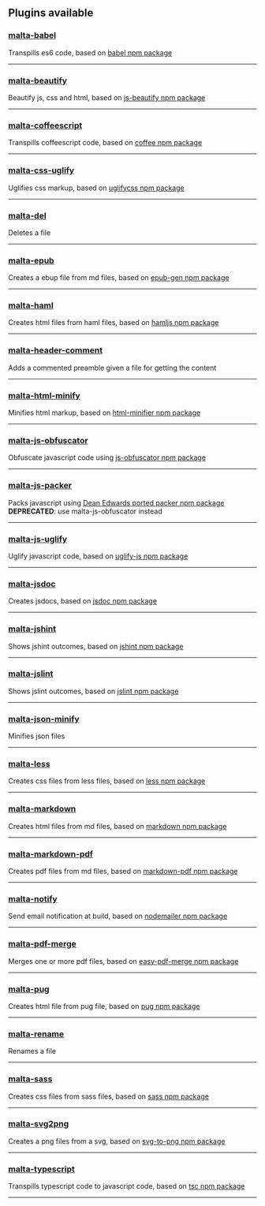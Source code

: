 Plugins available
-----------------

### [malta-babel][1]
Transpills es6 code, based on [babel npm package][1b]  

---
### [malta-beautify][2]  
Beautify js, css and html, based on [js-beautify npm package][2b]  

---
### [malta-coffeescript][3]  
Transpills coffeescript code, based on [coffee npm package][3b]  

---
### [malta-css-uglify][4]  
Uglifies css markup,  based on [uglifycss npm package][4b]  

---
### [malta-del][5]  
Deletes a file 

---
### [malta-epub][5bis]  
Creates a ebup file from md files, based on [epub-gen npm package][5bisb]  

---
### [malta-haml][6pre]  
Creates html files from haml files, based on [hamljs npm package][6preb]

---
### [malta-header-comment][6]  
Adds a commented preamble given a file for getting the content

---
### [malta-html-minify][7]  
Minifies html markup, based on [html-minifier npm package][7b]  

---
### [malta-js-obfuscator][8pre]  
Obfuscate javascript code using [js-obfuscator npm package][8preb]  

---
### [malta-js-packer][8]  
Packs javascript using [Dean Edwards ported packer npm package][8b]  
**DEPRECATED**: use malta-js-obfuscator instead 

---
### [malta-js-uglify][9]  
Uglify javascript code, based on [uglify-js npm package][9b]  

---
### [malta-jsdoc][10]  
Creates jsdocs, based on [jsdoc npm package][10b]  

---
### [malta-jshint][11]  
Shows jshint outcomes, based on [jshint npm package][11b]  

---
### [malta-jslint][12]  
Shows jslint outcomes, based on [jslint npm package][12b]  

---
### [malta-json-minify][12bis]  
Minifies json files  


---
### [malta-less][13]  
Creates css files from less files, based on [less npm package][13b]  

---
### [malta-markdown][14]  
Creates html files from md files, based on [markdown npm package][14b]  

---
### [malta-markdown-pdf][15]  
Creates pdf files from md files, based on [markdown-pdf npm package][15b]  

---
### [malta-notify][16]  
Send email notification at build, based on [nodemailer npm package][16b]  

---
### [malta-pdf-merge][17]  
Merges one or more pdf files, based on [easy-pdf-merge npm package][17b]  

---
### [malta-pug][18]  
Creates html file from pug file, based on [pug npm package][18b]  

---
### [malta-rename][19]  
Renames a file  

---
### [malta-sass][20]  
Creates css files from sass files, based on [sass npm package][20b]  

---
### [malta-svg2png][21]  
Creates a png files from a svg, based on [svg-to-png npm package][21b]  

---
### [malta-typescript][22]  
Transpills typescript code to javascript code, based on [tsc npm package][22b] 

-------

[0]: https://www.npmjs.org

[1]: https://www.npmjs.com/package/malta-babel
[2]: https://www.npmjs.com/package/malta-beautify
[3]: https://www.npmjs.com/package/malta-coffeescript
[4]: https://www.npmjs.com/package/malta-css-uglify
[5]: https://www.npmjs.com/package/malta-del
[5bis]: https://www.npmjs.com/package/malta-epub
[6pre]: https://www.npmjs.com/package/malta-haml

[6]: https://www.npmjs.com/package/malta-header-comment
[7]: https://www.npmjs.com/package/malta-html-minify
[8]: https://www.npmjs.com/package/malta-js-packer
[8pre]: https://www.npmjs.com/package/malta-js-obfuscator
[9]: https://www.npmjs.com/package/malta-js-uglify
[10]: https://www.npmjs.com/package/malta-jsdoc
[11]: https://www.npmjs.com/package/malta-jshint
[12]: https://www.npmjs.com/package/malta-jslint
[12bis]: https://www.npmjs.com/package/malta-json-minify
[13]: https://www.npmjs.com/package/malta-less
[14]: https://www.npmjs.com/package/malta-markdown
[15]: https://www.npmjs.com/package/malta-markdown-pdf
[16]: https://www.npmjs.com/package/malta-notify
[17]: https://www.npmjs.com/package/malta-pdf-merge
[18]: https://www.npmjs.com/package/malta-pug
[19]: https://www.npmjs.com/package/malta-rename
[20]: https://www.npmjs.com/package/malta-sass
[21]: https://www.npmjs.com/package/malta-svg2png
[22]: https://www.npmjs.com/package/malta-typescript

[1b]: https://www.npmjs.com/package/babel
[2b]: https://www.npmjs.com/package/js-beautify
[3b]: https://www.npmjs.com/package/coffee
[4b]: https://www.npmjs.com/package/uglifycss
[5bisb]: https://www.npmjs.com/package/epub-gen
[6preb]: https://www.npmjs.com/package/hamljs
[7b]: https://www.npmjs.com/package/html-minifier
[8preb]: https://www.npmjs.com/package/javascript-obfuscator
[8b]: https://www.npmjs.com/package/packer
[9b]: https://www.npmjs.com/package/uglify-js
[10b]: https://www.npmjs.com/package/jsdoc
[11b]: https://www.npmjs.com/package/jshint
[12b]: https://www.npmjs.com/package/jslint
[13b]: https://www.npmjs.com/package/less
[14b]: https://www.npmjs.com/package/markdown
[15b]: https://www.npmjs.com/package/markdown-pdf
[16b]: https://www.npmjs.com/package/nodemailer
[17b]: https://www.npmjs.com/package/easy-pdf-merge
[18b]: https://www.npmjs.com/package/pug
[20b]: https://www.npmjs.com/package/sass
[21b]: https://www.npmjs.com/package/svg-to-png
[22b]: https://www.npmjs.com/package/tsc
